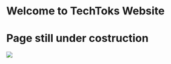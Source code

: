 # Welcome to TechToks Website
# Page still under costruction

<img src="https://cdn-images-1.medium.com/max/800/1*-0vtdjEiPfTDlLfv1oq_tg.jpeg" />
